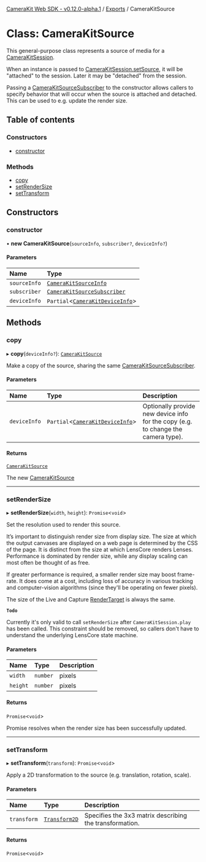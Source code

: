 [CameraKit Web SDK - v0.12.0-alpha.1](../README.md) / [Exports](../modules.md) / CameraKitSource

# Class: CameraKitSource

This general-purpose class represents a source of media for a [CameraKitSession](CameraKitSession.md).

When an instance is passed to [CameraKitSession.setSource](CameraKitSession.md#setsource), it will be "attached"
to the session. Later it may be "detached" from the session.

Passing a [CameraKitSourceSubscriber](../interfaces/CameraKitSourceSubscriber.md) to the constructor allows callers to specify behavior
that will occur when the source is attached and detached. This can be used to e.g. update the render size.

## Table of contents

### Constructors

- [constructor](CameraKitSource.md#constructor)

### Methods

- [copy](CameraKitSource.md#copy)
- [setRenderSize](CameraKitSource.md#setrendersize)
- [setTransform](CameraKitSource.md#settransform)

## Constructors

### constructor

• **new CameraKitSource**(`sourceInfo`, `subscriber?`, `deviceInfo?`)

#### Parameters

| Name | Type |
| :------ | :------ |
| `sourceInfo` | [`CameraKitSourceInfo`](../modules.md#camerakitsourceinfo) |
| `subscriber` | [`CameraKitSourceSubscriber`](../interfaces/CameraKitSourceSubscriber.md) |
| `deviceInfo` | `Partial`<[`CameraKitDeviceInfo`](../modules.md#camerakitdeviceinfo)\> |

## Methods

### copy

▸ **copy**(`deviceInfo?`): [`CameraKitSource`](CameraKitSource.md)

Make a copy of the source, sharing the same [CameraKitSourceSubscriber](../interfaces/CameraKitSourceSubscriber.md).

#### Parameters

| Name | Type | Description |
| :------ | :------ | :------ |
| `deviceInfo` | `Partial`<[`CameraKitDeviceInfo`](../modules.md#camerakitdeviceinfo)\> | Optionally provide new device info for the copy (e.g. to change the camera type). |

#### Returns

[`CameraKitSource`](CameraKitSource.md)

The new [CameraKitSource](CameraKitSource.md)

___

### setRenderSize

▸ **setRenderSize**(`width`, `height`): `Promise`<`void`\>

Set the resolution used to render this source.

It’s important to distinguish render size from display size. The size at which the output canvases are displayed
on a web page is determined by the CSS of the page. It is distinct from the size at which LensCore renders
Lenses. Performance is dominated by render size, while any display scaling can most often be thought of as free.

If greater performance is required, a smaller render size may boost frame-rate. It does come at a cost, including
loss of accuracy in various tracking and computer-vision algorithms (since they'll be operating on fewer pixels).

The size of the Live and Capture [RenderTarget](../modules.md#rendertarget) is always the same.

**`Todo`**

Currently it's only valid to call `setRenderSize` after `CameraKitSession.play` has been called. This
constraint should be removed, so callers don't have to understand the underlying LensCore state machine.

#### Parameters

| Name | Type | Description |
| :------ | :------ | :------ |
| `width` | `number` | pixels |
| `height` | `number` | pixels |

#### Returns

`Promise`<`void`\>

Promise resolves when the render size has been successfully updated.

___

### setTransform

▸ **setTransform**(`transform`): `Promise`<`void`\>

Apply a 2D transformation to the source (e.g. translation, rotation, scale).

#### Parameters

| Name | Type | Description |
| :------ | :------ | :------ |
| `transform` | [`Transform2D`](Transform2D.md) | Specifies the 3x3 matrix describing the transformation. |

#### Returns

`Promise`<`void`\>
